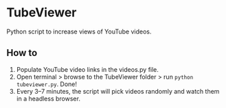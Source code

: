 # TubeViewer
Python script to increase views of YouTube videos.

## How to
1. Populate YouTube video links in the videos.py file.
2. Open terminal > browse to the TubeViewer folder > run `python tubeviewer.py`. Done!
3. Every 3–7 minutes, the script will pick videos randomly and watch them in a headless browser.

